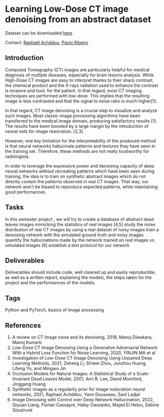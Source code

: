 # Learning Low-Dose CT image denoising from an abstract dataset

Dataset can be downloaded [here](https://aapm.app.box.com/s/eaw4jddb53keg1bptavvvd1sf4x3pe9h/folder/144594475090).

Contact: [Raphaël Achddou](mailto:raphael.achddou@epfl.ch), [Paulo Ribeiro](mailto:paulo.ribeirodecarvalho@epfl.ch)

## Introduction

Computed Tomography (CT) images are particularly helpful for medical diagnosis of multiple diseases, especially for
brain lesions analysis. While High-Dose CT images are easy to interpret thanks to their sharp contrast, the chemical
product and the X-rays radiation used to enhance the contrast is invasive and toxic for the patient. In that regard,
most CT imaging techniques are performed with low-dose. This implies that the resulting image is less contrasted and
that the signal to noise ratio is much higher[1].

In that regard, CT image denoising is a crucial step to visualize and analyze such images. Most classic image processing
algorithms have been transferred to the medical image domain, producing satisfactory results [1]. The results have been
boosted by a large margin by the introduction of neural nets for image restoration. [2,3]

However, one key limitation for the interpretability of the produced method is that neural networks hallucinate patterns
and textures they have seen in the training set. Therefore, these methods are not really trustworthy for radiologists.

In order to leverage the expressive power and denoising capacity of deep neural networks without recreating patterns
which have been seen during training, the idea is to train on synthetic abstract images which do not directly contain
the patterns observed in real CT images. That way, our network won’t be biased to reproduce expected patterns, while
maintaining good performances.

## Tasks

In this semester project , we will try to create a database of abstract dead leaves images mimicking the statistics of
real images [4,5] study the noise distribution of real CT images by using a real dataset of noisy images train a
denoising network with the simulated ground truth and noisy images quantify the hallucinations made by the network
trained on real images vs simulated images [6] establish a test protocol for our network

## Deliverables

Deliverables should include code, well cleaned up and easily reproducible, as well as a written report, explaining the
models, the steps taken for the project and the performances of the models.

## Tags 

Python and PyTorch, basics of image processing

## References

1) A review on CT image noise and its denoising, 2018, Manoj Diwakara, Manoj Kumarb
2) Low-Dose CT Image Denoising Using a Generative Adversarial Network With a Hybrid Loss Function for Noise Learning, 2020, YINJIN MA et al
3) Investigation of Low-Dose CT Image Denoising Using Unpaired Deep Learning Methods, 2021, Zeheng Li, Shiwei Zhou, Junzhou Huang, Lifeng Yu, and Mingwu Jin
4) Occlusion Models for Natural Images: A Statistical Study of a Scale-Invariant Dead Leaves Model, 2001, Ann B. Lee, David Mumford, Jinggang Huang
5) Synthetic images as a regularity prior for image restoration neural networks, 2021, Raphael Achddou, Yann Gousseau, Said Ladjal
6) Image Denoising with Control over Deep Network Hallucination, 2022, Qiyuan Liang, Florian Cassayre, Haley Owsianko, Majed El Helou, Sabine Süsstrunk